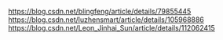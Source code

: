https://blog.csdn.net/blingfeng/article/details/79855445
https://blog.csdn.net/luzhensmart/article/details/105968886
https://blog.csdn.net/Leon_Jinhai_Sun/article/details/112062415
